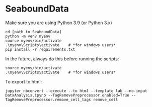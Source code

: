 # SeaboundData

Make sure you are using Python 3.9 (or Python 3.x)

    cd [path to SeaboundData]
    python -m venv myenv
    source myenv/bin/activate
    .\myenv\Scripts\activate    # *for windows users* 
    pip install -r requirements.txt


In the future, always do this before running the scripts:

    source myenv/bin/activate
    .\myenv\Scripts\activate    # *for windows users*

To export to html:

    jupyter nbconvert --execute --to html --template lab --no-input DataAnalysis.ipynb --TagRemovePreprocessor.enabled=True --TagRemovePreprocessor.remove_cell_tags remove_cell